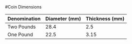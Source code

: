 #Coin Dimensions

| Denomination | Diameter (mm) | Thickness (mm) |
| ------------ | ------------- | -------------- |
| Two Pounds   | 28.4          | 2.5            |
| One Pound    | 22.5          | 3.15           |
